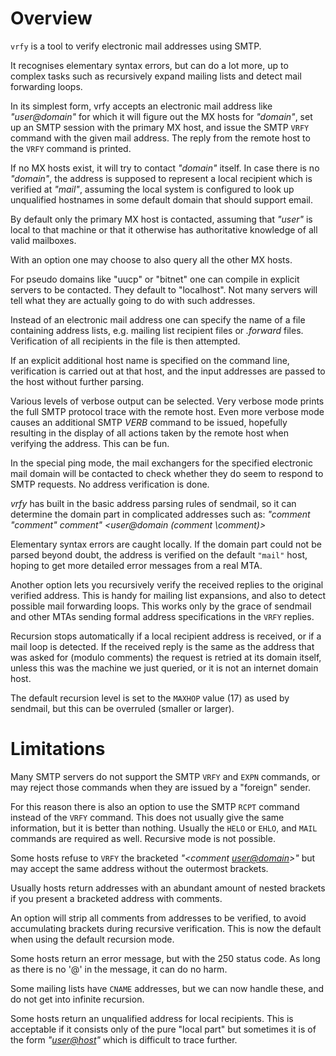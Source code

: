 # Overview

`vrfy` is a tool to verify electronic mail addresses using SMTP.

It recognises elementary syntax errors, but can do a lot more, up to
complex tasks such as recursively expand mailing lists and detect mail
forwarding loops.

In its simplest form, vrfy accepts an electronic mail address like
_"user@domain"_ for which it will figure out the MX hosts for
_"domain"_, set up an SMTP session with the primary MX host, and issue
the SMTP `VRFY` command with the given mail address.  The reply from the
remote host to the `VRFY` command is printed.

If no MX hosts exist, it will try to contact _"domain"_ itself.  In case
there is no _"domain"_, the address is supposed to represent a local
recipient which is verified at _"mail"_, assuming the local system is
configured to look up unqualified hostnames in some default domain that
should support email.

By default only the primary MX host is contacted, assuming that _"user"_
is local to that machine or that it otherwise has authoritative
knowledge of all valid mailboxes.

With an option one may choose to also query all the other MX hosts.

For pseudo domains like "uucp" or "bitnet" one can compile in explicit
servers to be contacted. They default to "localhost".  Not many servers
will tell what they are actually going to do with such addresses.

Instead of an electronic mail address one can specify the name of a file
containing address lists, e.g. mailing list recipient files or
_.forward_ files.  Verification of all recipients in the file is then
attempted.

If an explicit additional host name is specified on the command line,
verification is carried out at that host, and the input addresses are
passed to the host without further parsing.

Various levels of verbose output can be selected.  Very verbose mode
prints the full SMTP protocol trace with the remote host.  Even more
verbose mode causes an additional SMTP _VERB_ command to be issued,
hopefully resulting in the display of all actions taken by the remote
host when verifying the address.  This can be fun.

In the special ping mode, the mail exchangers for the specified
electronic mail domain will be contacted to check whether they do
seem to respond to SMTP requests.  No address verification is done.

_vrfy_ has built in the basic address parsing rules of sendmail, so it
can determine the domain part in complicated addresses such as:
_"comment \"comment\" comment" <user@domain (comment \comment)>_

Elementary syntax errors are caught locally.  If the domain part could
not be parsed beyond doubt, the address is verified on the default
`"mail"` host, hoping to get more detailed error messages from a real
MTA.

Another option lets you recursively verify the received replies to the
original verified address.  This is handy for mailing list expansions,
and also to detect possible mail forwarding loops.  This works only by
the grace of sendmail and other MTAs sending formal address
specifications in the `VRFY` replies.

Recursion stops automatically if a local recipient address is received,
or if a mail loop is detected.  If the received reply is the same as the
address that was asked for (modulo comments) the request is retried at
its domain itself, unless this was the machine we just queried, or it is
not an internet domain host.

The default recursion level is set to the `MAXHOP` value (17) as used by
sendmail, but this can be overruled (smaller or larger).

# Limitations

Many SMTP servers do not support the SMTP `VRFY` and `EXPN` commands, or
may reject those commands when they are issued by a "foreign" sender.

For this reason there is also an option to use the SMTP `RCPT` command
instead of the `VRFY` command.  This does not usually give the same
information, but it is better than nothing.  Usually the `HELO` or
`EHLO`, and `MAIL` commands are required as well.  Recursive mode is not
possible.

Some hosts refuse to `VRFY` the bracketed _"<comment <user@domain>>"_
but may accept the same address without the outermost brackets.

Usually hosts return addresses with an abundant amount of nested
brackets if you present a bracketed address with comments.

An option will strip all comments from addresses to be verified, to
avoid accumulating brackets during recursive verification.  This is now
the default when using the default recursion mode.

Some hosts return an error message, but with the 250 status code.  As
long as there is no '@' in the message, it can do no harm.

Some mailing lists have `CNAME` addresses, but we can now handle these,
and do not get into infinite recursion.

Some hosts return an unqualified address for local recipients.  This is
acceptable if it consists only of the pure "local part" but sometimes it
is of the form _"<user@host>"_ which is difficult to trace further.
